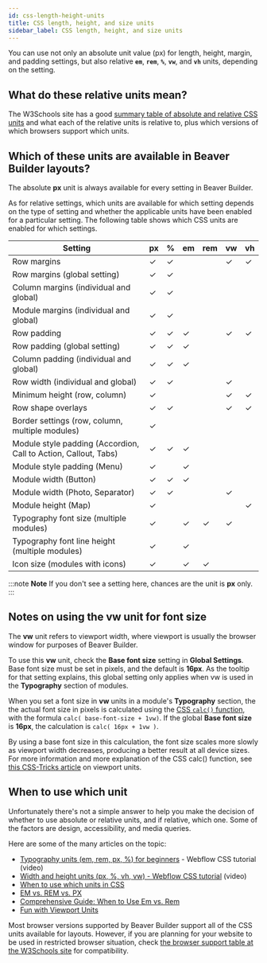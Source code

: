 ```yaml
---
id: css-length-height-units
title: CSS length, height, and size units
sidebar_label: CSS length, height, and size units
---
```


You can use not only an absolute unit value (px) for length, height, margin,
and padding settings, but also relative **`em`**, **`rem`**, **`%`**, **`vw`**,
and **`vh`** units, depending on the setting.

## What do these relative units mean?

The W3Schools site has a good [summary table of absolute and relative CSS units](https://www.w3schools.com/cssref/css_units.asp) and what each of the relative units is relative to, plus which versions of which browsers support
which units.

##  Which of these units are available in Beaver Builder layouts?

The absolute **px** unit is always available for every setting in Beaver
Builder.

As for relative settings, which units are available for which setting depends
on the type of setting and whether the applicable units have been enabled for
a particular setting. The following table shows which CSS units are enabled
for which settings.

Setting  |  px  |  %  |  em  |  rem  |  vw  |  vh  
---|---|---|---|---|---|---  
Row margins  |  ✓  |  ✓  |  |  |  ✓  |  ✓  
Row margins (global setting)  |  ✓  |  ✓  |  |  |  |  
Column margins (individual and global)  |  ✓  |  ✓  |  |  |  |  
Module margins (individual and global)  |  ✓  |  ✓  |  |  |  |  
Row padding  |  ✓  |  ✓  |  ✓  |  |  ✓  |  ✓  
Row padding (global setting)  |  ✓  |  ✓  |  ✓  |  |  |  
Column padding (individual and global)  |  ✓  |  ✓  |  ✓  |  |  |  
Row width (individual and global)  |  ✓  |  ✓  |  |  |  ✓  |  
Minimum height (row, column)  |  ✓  |  |  |  |  ✓  |  ✓  
Row shape overlays  |  ✓  |  ✓  |  |  |  ✓  |  ✓  
Border settings (row, column, multiple modules)  |  ✓  |  |  |  |  |  
Module style padding (Accordion, Call to Action, Callout, Tabs)  |  ✓  |  ✓  |  ✓  |  |  |  
Module style padding (Menu)  |  ✓  |  |  ✓  |  |  |  
Module width (Button)  |  ✓  |  ✓  |  ✓  |  |  |  
Module width (Photo, Separator)  |  ✓  |  ✓  |  |  |  ✓  |  
Module height (Map)  |  ✓  |  |  |  |  |  ✓  
Typography font size (multiple modules)  |  ✓  |  |  ✓  |  ✓  | ✓ |  
Typography font line height (multiple modules)  |  ✓  |  |  ✓  |  |  |  
Icon size (modules with icons)  |  ✓  |  |  ✓  |  ✓  |  |  

:::note **Note**
If you don't see a setting here, chances are the unit is **px** only.
:::

## Notes on using the vw unit for font size

The **vw** unit refers to viewport width, where viewport is usually the browser window for purposes of Beaver Builder.

To use this **vw** unit, check the **Base font size** setting in **Global Settings**. Base font size must be set in pixels, and the default is **16px**. As the tooltip for that setting explains, this global setting only applies when vw is used in the **Typography** section of modules.

When you set a font size in **vw** units in a module's **Typography** section, the the actual font size in pixels is calculated using the [CSS `calc()` function](https://www.w3schools.com/cssref/func_calc.asp), with the formula `calc( base-font-size + 1vw)`. If the global **Base font size** is **16px**, the calculation is `calc( 16px + 1vw )`.

By using a base font size in this calculation, the font size scales more slowly as viewport width decreases, producing a better result at all device sizes. For more information and more explanation of the CSS calc() function, see [this CSS-Tricks article](https://css-tricks.com/fun-viewport-units/#article-header-id-1) on viewport units.

## When to use which unit

Unfortunately there's not a simple answer to help you make the decision of
whether to use absolute or relative units, and if relative, which one. Some of
the factors are design, accessibility, and media queries.

Here are some of the many articles on the topic:

  * [Typography units (em, rem, px, %) for beginners](https://www.youtube.com/watch?v=OQXZb3W6sgE) \- Webflow CSS tutorial (video)
  * [Width and height units (px, %, vh, vw) - Webflow CSS tutorial](https://www.youtube.com/watch?v=__KNqdpqji0) (video)
  * [When to use which units in CSS](https://daveredfern.com/use-units-css/)
  * [EM vs. REM vs. PX](https://engageinteractive.co.uk/blog/em-vs-rem-vs-px)
  * [Comprehensive Guide: When to Use Em vs. Rem](https://webdesign.tutsplus.com/tutorials/comprehensive-guide-when-to-use-em-vs-rem--cms-23984)
  * [Fun with Viewport Units](https://css-tricks.com/fun-viewport-units/)

Most browser versions supported by Beaver Builder support all of the CSS units
available for layouts. However, if you are planning for your website to be
used in restricted browser situation, check [the browser support table at the
W3Schools site](https://www.w3schools.com/cssref/css_units.asp) for
compatibility.
